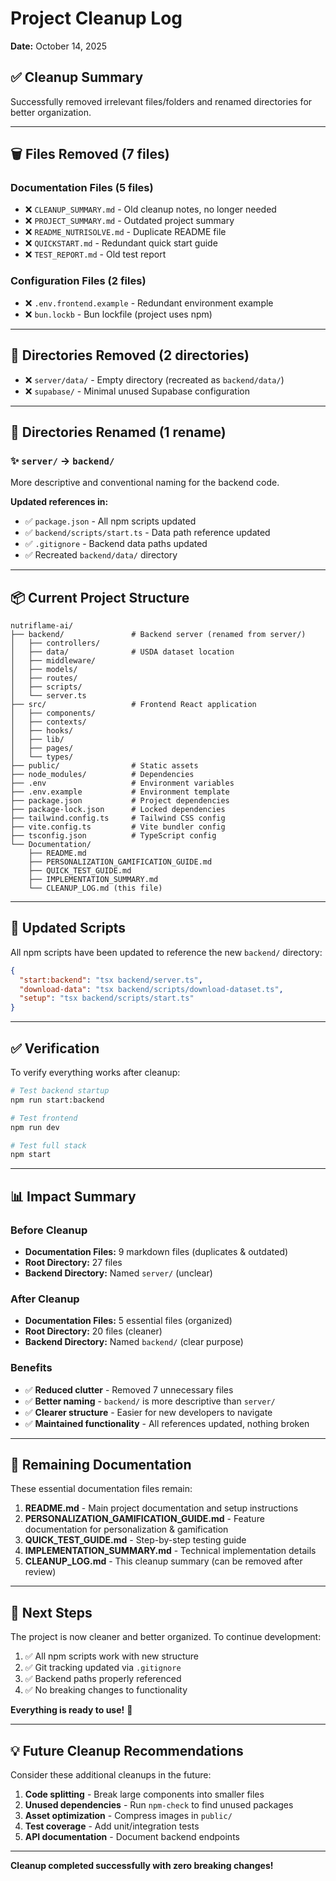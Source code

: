 # Project Cleanup Log
**Date:** October 14, 2025

## ✅ Cleanup Summary

Successfully removed irrelevant files/folders and renamed directories for better organization.

---

## 🗑️ Files Removed (7 files)

### Documentation Files (5 files)
- ❌ `CLEANUP_SUMMARY.md` - Old cleanup notes, no longer needed
- ❌ `PROJECT_SUMMARY.md` - Outdated project summary
- ❌ `README_NUTRISOLVE.md` - Duplicate README file
- ❌ `QUICKSTART.md` - Redundant quick start guide
- ❌ `TEST_REPORT.md` - Old test report

### Configuration Files (2 files)
- ❌ `.env.frontend.example` - Redundant environment example
- ❌ `bun.lockb` - Bun lockfile (project uses npm)

---

## 📁 Directories Removed (2 directories)

- ❌ `server/data/` - Empty directory (recreated as `backend/data/`)
- ❌ `supabase/` - Minimal unused Supabase configuration

---

## 📝 Directories Renamed (1 rename)

### ✨ `server/` → `backend/`
More descriptive and conventional naming for the backend code.

**Updated references in:**
- ✅ `package.json` - All npm scripts updated
- ✅ `backend/scripts/start.ts` - Data path reference updated
- ✅ `.gitignore` - Backend data paths updated
- ✅ Recreated `backend/data/` directory

---

## 📦 Current Project Structure

```
nutriflame-ai/
├── backend/               # Backend server (renamed from server/)
│   ├── controllers/
│   ├── data/              # USDA dataset location
│   ├── middleware/
│   ├── models/
│   ├── routes/
│   ├── scripts/
│   └── server.ts
├── src/                   # Frontend React application
│   ├── components/
│   ├── contexts/
│   ├── hooks/
│   ├── lib/
│   ├── pages/
│   └── types/
├── public/                # Static assets
├── node_modules/          # Dependencies
├── .env                   # Environment variables
├── .env.example           # Environment template
├── package.json           # Project dependencies
├── package-lock.json      # Locked dependencies
├── tailwind.config.ts     # Tailwind CSS config
├── vite.config.ts         # Vite bundler config
├── tsconfig.json          # TypeScript config
└── Documentation/
    ├── README.md
    ├── PERSONALIZATION_GAMIFICATION_GUIDE.md
    ├── QUICK_TEST_GUIDE.md
    ├── IMPLEMENTATION_SUMMARY.md
    └── CLEANUP_LOG.md (this file)
```

---

## 🔧 Updated Scripts

All npm scripts have been updated to reference the new `backend/` directory:

```json
{
  "start:backend": "tsx backend/server.ts",
  "download-data": "tsx backend/scripts/download-dataset.ts",
  "setup": "tsx backend/scripts/start.ts"
}
```

---

## ✅ Verification

To verify everything works after cleanup:

```bash
# Test backend startup
npm run start:backend

# Test frontend
npm run dev

# Test full stack
npm start
```

---

## 📊 Impact Summary

### Before Cleanup
- **Documentation Files:** 9 markdown files (duplicates & outdated)
- **Root Directory:** 27 files
- **Backend Directory:** Named `server/` (unclear)

### After Cleanup
- **Documentation Files:** 5 essential files (organized)
- **Root Directory:** 20 files (cleaner)
- **Backend Directory:** Named `backend/` (clear purpose)

### Benefits
- ✅ **Reduced clutter** - Removed 7 unnecessary files
- ✅ **Better naming** - `backend/` is more descriptive than `server/`
- ✅ **Clearer structure** - Easier for new developers to navigate
- ✅ **Maintained functionality** - All references updated, nothing broken

---

## 📝 Remaining Documentation

These essential documentation files remain:

1. **README.md** - Main project documentation and setup instructions
2. **PERSONALIZATION_GAMIFICATION_GUIDE.md** - Feature documentation for personalization & gamification
3. **QUICK_TEST_GUIDE.md** - Step-by-step testing guide
4. **IMPLEMENTATION_SUMMARY.md** - Technical implementation details
5. **CLEANUP_LOG.md** - This cleanup summary (can be removed after review)

---

## 🚀 Next Steps

The project is now cleaner and better organized. To continue development:

1. ✅ All npm scripts work with new structure
2. ✅ Git tracking updated via `.gitignore`
3. ✅ Backend paths properly referenced
4. ✅ No breaking changes to functionality

**Everything is ready to use!** 🎉

---

## 💡 Future Cleanup Recommendations

Consider these additional cleanups in the future:

1. **Code splitting** - Break large components into smaller files
2. **Unused dependencies** - Run `npm-check` to find unused packages
3. **Asset optimization** - Compress images in `public/`
4. **Test coverage** - Add unit/integration tests
5. **API documentation** - Document backend endpoints

---

**Cleanup completed successfully with zero breaking changes!**
